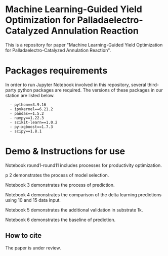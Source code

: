 # Machine Learning-Guided Yield Optimization for Palladaelectro-Catalyzed Annulation Reaction
This is a repository for paper "Machine Learning-Guided Yield Optimization for Palladaelectro-Catalyzed Annulation Reaction".

# Packages requirements
In order to run Jupyter Notebook involved in this repository, several third-party python packages are required. The versions of these packages in our station are listed below.
```
  - python==3.9.16
  - ipykernel==6.21.2
  - pandas==1.5.2
  - numpy==1.22.3
  - scikit-learn==1.0.2
  - py-xgboost==1.7.3
  - scipy==1.8.1
```
# Demo & Instructions for use
Notebook round1-round11 includes processes for productivity optimization.

p 2 demonstrates the process of model selection.

Notebook 3 demonstrates the process of prediction.

Notebook 4 demonstrates the comparison of the delta learning predictions using 10 and 15 data input.

Notebook 5 demonstrates the additional validation in substrate 1k.

Notebook 6 demonstrates the baseline of prediction.

## How to cite
The paper is under review.
